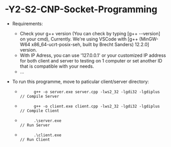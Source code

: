 # -Y2-S2-CNP-Socket-Programming
- Requirements:
  + Check your g++ version (You can check by typing [g++ --version] on your cmd), 
    Currently. We're using VSCode with [g++ (MinGW-W64 x86_64-ucrt-posix-seh, built by Brecht Sanders) 12.2.0] version.
  + With IP Adress, you can use '127.0.0.1' or your customized IP address for both client and server to testing on 1 computer
    or set another ID that is compatible with your needs.
  + ...

- To run this programme, move to paticular client/server directory: 
    +           g++ -o server.exe server.cpp -lws2_32 -lgdi32 -lgdiplus           // Compile Server
    +           g++ -o client.exe client.cpp -lws2_32 -lgdi32 -lgdiplus           // Compile Client
    +           .\server.exe                                                      // Run Server
    +           .\client.exe                                                      // Run Client

